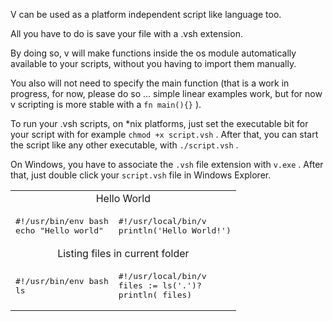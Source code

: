 V can be used as a platform independent script like language too.

All you have to do is save your file with a .vsh extension.

By doing so, v will make functions inside the os module automatically available to your scripts, without you having to import them manually.

You also will not need to specify the main function (that is a work in progress, for now, please do so ... simple linear examples work, but for now v scripting is more stable with a `fn main(){}` ).

To run your .vsh scripts, on *nix platforms, just set the executable bit for your script with for example `chmod +x script.vsh` . After that, you can start the script like any other executable, with `./script.vsh` .

On Windows, you have to associate the `.vsh` file extension with `v.exe` . After that, just double click your `script.vsh` file in Windows Explorer.

<table>
<tr><td colspan="2" align="center">Hello World</td></tr>
<tr>
<td>
<pre class="highlight highlight-source-v">
#!/usr/bin/env bash
echo "Hello world"
</pre>
</td>
<td valign="top">
<pre>
#!/usr/local/bin/v
println('Hello World!')
</pre>
</td>
</tr>


<tr><td colspan="2" align="center">Listing files in current folder</td></tr>
<tr>
<td>
<pre>
#!/usr/bin/env bash
ls
</pre>
</td>
<td valign="top">
<pre>
#!/usr/local/bin/v
files := ls('.')?
println( files)
</pre>

</td>
</tr>

</table>
